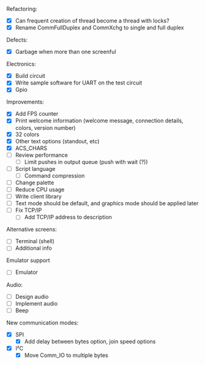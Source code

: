 Refactoring:
  - [x] Can frequent creation of thread become a thread with locks?
  - [x] Rename CommFullDuplex and CommXchg to single and full duplex

Defects:
 - [x] Garbage when more than one screenful

Electronics:
- [x] Build circuit
- [x] Write sample software for UART on the test circuit
- [x] Gpio

Improvements:
  - [x] Add FPS counter
  - [x] Print welcome information (welcome message, connection details, colors, version number)
  - [x] 32 colors
  - [x] Other text options (standout, etc)
  - [x] ACS_CHARS
  - [ ] Review performance
    - [ ] Limit pushes in output queue (push with wait (?))
  - [ ] Script language
     - [ ] Command compression
  - [ ] Change palette
  - [ ] Reduce CPU usage
  - [ ] Write client library
  - [ ] Text mode should be default, and graphics mode should be applied later
  - [ ] Fix TCP/IP
      - [ ] Add TCP/IP address to description

Alternative screens:
  - [ ] Terminal (shell)
  - [ ] Additional info

Emulator support
  - [ ] Emulator

Audio:
  - [ ] Design audio
  - [ ] Implement audio
  - [ ] Beep

New communication modes:
- [x] SPI
  - [x] Add delay between bytes option, join speed options
- [x] I²C
  - [x] Move Comm_IO to multiple bytes
